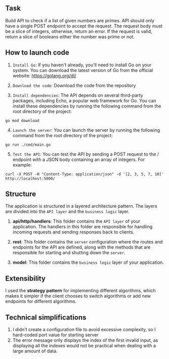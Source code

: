 ## Task
Build API to check if a list of given numbers are primes. API should only have a single POST endpoint to accept the request. The request body must be a slice of integers, otherwise, return an error. If the request is valid, return a slice of booleans either the number was prime or not.


## How to launch code
1. `Install Go`: If you haven't already, you'll need to install Go on your system. You can download the latest version of Go from the official website: https://golang.org/dl/

2. `Download the code`: Download the code from the repository

3. `Install dependencies`: The API depends on several third-party packages, including Echo, a popular web framework for Go. You can install these dependencies by running the following command from the root directory of the project:

```
go mod download
```

4. `Launch the server`: You can launch the server by running the following command from the root directory of the project:

```
go run ./cmd/main.go
```

5. `Test the API`: You can test the API by sending a POST request to the / endpoint with a JSON body containing an array of integers. For example:

```
curl -X POST -H "Content-Type: application/json" -d '[2, 3, 5, 7, 10]' http://localhost:5000/
```

## Structure

The application is structured in a layered architecture pattern. The layers are divided into the `API layer` and the `business logic` layer.

1. **api/http/handlers**: This folder contains the `API layer` of your application. The handlers in this folder are responsible for handling incoming requests and sending responses back to clients.

2. **rest**: This folder contains the `server` configuration where the routes and endpoints for the API are defined, along with the methods that are responsible for starting and shutting down the `server`.

3. **model**: This folder contains the `business logic` layer of your application.

## Extensibility

I used the **strategy pattern** for implementing different algorithms, which makes it simpler if the client chooses to switch algorithms or add new endpoints for different algorithms.

## Technical simplifications

1. I didn't create a configuration file to avoid excessive complexity, so I hard-coded port value for starting server
2. The error message only displays the index of the first invalid input, as displaying all the indexes would not be practical when dealing with a large amount of data.